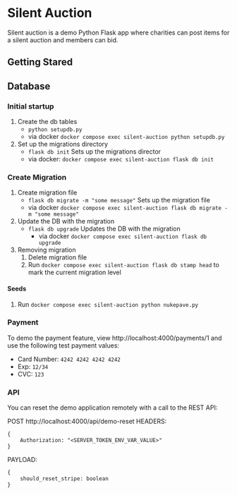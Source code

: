 # Silent Auction

Silent auction is a demo Python Flask app where charities can post items for a silent auction and members can bid.

## Getting Stared

## Database

### Initial startup
1. Create the db tables
    - `python setupdb.py`
    - via docker `docker compose exec silent-auction python setupdb.py`
1. Set up the migrations directory
    - `flask db init` Sets up the migrations director
    - via docker: `docker compose exec silent-auction flask db init`

### Create Migration
1. Create migration file
    - `flask db migrate -m "some message"` Sets up the migration file
    - via docker `docker compose exec silent-auction flask db migrate -m "some message"`
1. Update the DB with the migration
    - `flask db upgrade` Updates the DB with the migration
        - via docker `docker compose exec silent-auction flask db upgrade`
1. Removing migration
    1. Delete migration file
    1. Run `docker compose exec silent-auction flask db stamp head` to mark the current migration level

#### Seeds
1. Run `docker compose exec silent-auction python nukepave.py`

### Payment

To demo the payment feature, view http://localhost:4000/payments/1 and use the following test payment values:
- Card Number: `4242 4242 4242 4242`
- Exp: `12/34`
- CVC: `123`

### API
You can reset the demo application remotely with a call to the REST API:

POST http://localhost:4000/api/demo-reset
HEADERS:
```
{
    Authorization: "<SERVER_TOKEN_ENV_VAR_VALUE>"
}
```
PAYLOAD: 
```
{
    should_reset_stripe: boolean
}
```